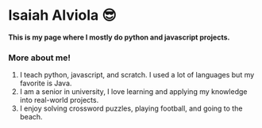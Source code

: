 # Isaiah Alviola 😎
**This is my page where I mostly do python and javascript projects.**
### More about me!
1. I teach python, javascript, and scratch. I used a lot of languages but my favorite is Java.
2. I am a senior in university, I love learning and applying my knowledge into real-world projects.
3. I enjoy solving crossword puzzles, playing football, and going to the beach.
